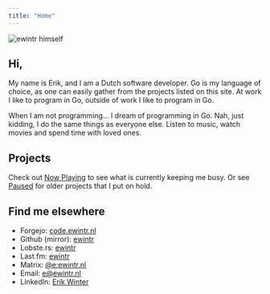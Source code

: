 ```yaml
---
title: "Home"
---
```

![ewintr himself](/image/portrait.svg)

## Hi, 

My name is Erik, and I am a Dutch software developer. Go is my language of choice, as one can easily gather from the projects listed on this site. At work I like to program in Go, outside of work I like to program in Go. 

When I am not programming... I dream of programming in Go. Nah, just kidding, I do the same things as everyone else. Listen to music, watch movies and spend time with loved ones.

## Projects

Check out [Now Playing](/now-playing) to see what is currently keeping me busy. Or see [Paused](/paused) for older projects that I put on hold. 

## Find me elsewhere

* Forgejo: [code.ewintr.nl](https://code.ewintr.nl)
* Github (mirror): [ewintr](https://github.com/ewintr)
* Lobste.rs: [ewintr](https://lobste.rs/u/ewintr)
* Last.fm: [ewintr](https://www.last.fm/user/ewintr)
* Matrix: [@e:ewintr.nl](https://matrix.to/#/@e:ewintr.nl)
* Email: [e@ewintr.nl](mailto:e@ewintr.nl)
* LinkedIn: [Erik Winter](https://www.linkedin.com/in/erik-winter-5767a923b/)